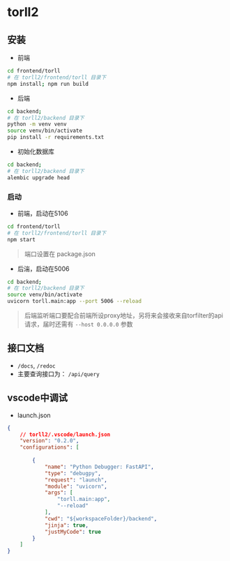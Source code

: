 # torll2

## 安装
* 前端 
```sh 
cd frontend/torll 
# 在 torll2/frontend/torll 目录下
npm install; npm run build
```

* 后端 
```sh
cd backend; 
# 在 torll2/backend 目录下
python -m venv venv
source venv/bin/activate
pip install -r requirements.txt
```
* 初始化数据库
```sh
cd backend; 
# 在 torll2/backend 目录下
alembic upgrade head
```


### 启动
* 前端，启动在5106
```sh
cd frontend/torll 
# 在 torll2/frontend/torll 目录下
npm start
```
> 端口设置在 package.json 


* 后湍，启动在5006
```sh
cd backend; 
# 在 torll2/backend 目录下
source venv/bin/activate
uvicorn torll.main:app --port 5006 --reload
```
> 后端监听端口要配合前端所设proxy地址，另将来会接收来自torfilter的api请求，届时还需有 `--host 0.0.0.0` 参数



## 接口文档
* `/docs`, `/redoc` 
* 主要查询接口为： `/api/query`



## vscode中调试
* launch.json
```json
{
    // torll2/.vscode/launch.json
    "version": "0.2.0",
    "configurations": [
   
        {
            "name": "Python Debugger: FastAPI",
            "type": "debugpy",
            "request": "launch",
            "module": "uvicorn",
            "args": [
                "torll.main:app",
                "--reload"
            ],
            "cwd": "${workspaceFolder}/backend",
            "jinja": true,
            "justMyCode": true
        }
    ]
}
```


